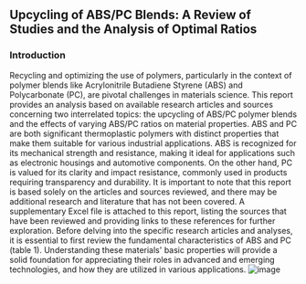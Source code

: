 
## Upcycling of ABS/PC Blends: A Review of Studies and the Analysis of Optimal Ratios
### Introduction
Recycling and optimizing the use of polymers, particularly in the context of polymer blends like Acrylonitrile Butadiene Styrene (ABS) and Polycarbonate (PC), are pivotal challenges in materials science. This report provides an analysis based on available research articles and sources concerning two interrelated topics: the upcycling of ABS/PC polymer blends and the effects of varying ABS/PC ratios on material properties.
ABS and PC are both significant thermoplastic polymers with distinct properties that make them suitable for various industrial applications. ABS is recognized for its mechanical strength and resistance, making it ideal for applications such as electronic housings and automotive components. On the other hand, PC is valued for its clarity and impact resistance, commonly used in products requiring transparency and durability.
It is important to note that this report is based solely on the articles and sources reviewed, and there may be additional research and literature that has not been covered. A supplementary Excel file is attached to this report, listing the sources that have been reviewed and providing links to these references for further exploration.
Before delving into the specific research articles and analyses, it is essential to first review the fundamental characteristics of ABS and PC (table 1). Understanding these materials' basic properties will provide a solid foundation for appreciating their roles in advanced and emerging technologies, and how they are utilized in various applications.
![image](https://github.com/user-attachments/assets/7eea3580-c99f-40c5-8a4c-adec5ee72d3e)

